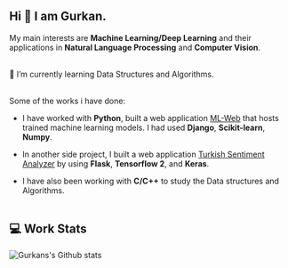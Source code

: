 ## Hi 👋 I am Gurkan.

My main interests are **Machine Learning/Deep Learning** and their applications in **Natural Language Processing** and **Computer Vision**.<br /><br />

🌱 I’m currently learning Data Structures and Algorithms.<br /><br />

Some of the works i have done:

- I have worked with **Python**, built a web application [ML-Web](https://github.com/gurkandyilmaz/ml-website) that hosts trained machine learning models. I had used **Django**, **Scikit-learn**, **Numpy**.
- In another side project, I built a web application [Turkish Sentiment Analyzer](https://github.com/gurkandyilmaz/sentiment) by using **Flask**, **Tensorflow 2**, and **Keras**.

- I have also been working with **C/C++** to study the Data structures and Algorithms.<br /><br />

 
## 💻 Work Stats

![Gurkans's Github stats](https://github-readme-stats.vercel.app/api?username=gurkandyilmaz&show_icons=true)


<!--
- 🔭 I’m currently working on ...
- 🌱 I’m currently learning 
- 👯 I’m looking to collaborate on ...
- 🤔 I’m looking for help with ...
- 💬 Ask me about ...
- 📫 How to reach me: ...
- 😄 Pronouns: ...
- ⚡ Fun fact: ...

-->

